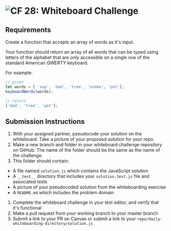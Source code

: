 ![CF](https://camo.githubusercontent.com/70edab54bba80edb7493cad3135e9606781cbb6b/687474703a2f2f692e696d6775722e636f6d2f377635415363382e706e67) 28: Whiteboard Challenge
===

## Requirements
Create a function that accepts an array of words as it's input.

Your function should return an array of all words that can be typed using letters of the alphabet that are only accessible on a single row of the standard American *QWERTY* keyboard.

For example:

```javascript
// given
let words = [ 'sup', 'dad', 'tree', 'snake', 'pet'];
keyboardWords(words);

// return
['dad', 'tree', 'pet'];
```

## Submission Instructions

1. With your assigned partner, pseudocode your solution on the whiteboard. Take a picture of your proposed solution for your repo.
1. Make a new branch and folder in your whiteboard challenge repository on GitHub. The name of the folder should be the same as the name of the challenge.
1. This folder should contain:
  - A file named `solution.js` which contains the JavaScript solution
  - A `__test__` directory that includes your `solution.test.js` file and associated tests
  - A picture of your pseudocoded solution from the whiteboarding exercise
  - A `README.md` which includes the problem domain
1. Complete the whiteboard challenge in your text editor, and verify that it's functional
1. Make a pull request from your working branch to your master branch
1. Submit a link to your PR on Canvas or submit a link to your `repo/daily-whiteboarding-directory/solution.js`